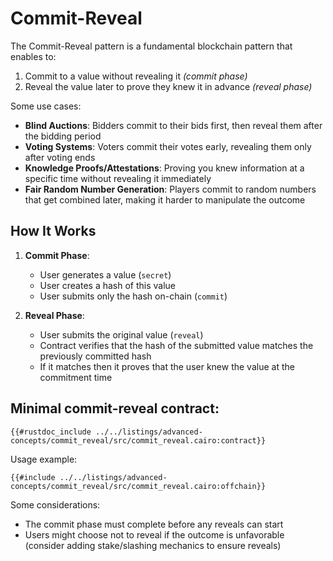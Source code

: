 # Commit-Reveal

The Commit-Reveal pattern is a fundamental blockchain pattern that enables to:
1. Commit to a value without revealing it *(commit phase)*
2. Reveal the value later to prove they knew it in advance *(reveal phase)*

Some use cases:
- **Blind Auctions**: Bidders commit to their bids first, then reveal them after the bidding period
- **Voting Systems**: Voters commit their votes early, revealing them only after voting ends
- **Knowledge Proofs/Attestations**: Proving you knew information at a specific time without revealing it immediately
- **Fair Random Number Generation**: Players commit to random numbers that get combined later, making it harder to manipulate the outcome

## How It Works

1. **Commit Phase**:
   - User generates a value (`secret`)
   - User creates a hash of this value
   - User submits only the hash on-chain (`commit`)

2. **Reveal Phase**:
   - User submits the original value (`reveal`)
   - Contract verifies that the hash of the submitted value matches the previously committed hash
   - If it matches then it proves that the user knew the value at the commitment time

## Minimal commit-reveal contract:

```cairo
{{#rustdoc_include ../../listings/advanced-concepts/commit_reveal/src/commit_reveal.cairo:contract}}
```

Usage example:
```cairo
{{#include ../../listings/advanced-concepts/commit_reveal/src/commit_reveal.cairo:offchain}}
```

Some considerations:
- The commit phase must complete before any reveals can start
- Users might choose not to reveal if the outcome is unfavorable (consider adding stake/slashing mechanics to ensure reveals)
